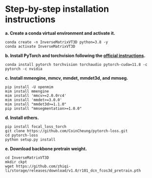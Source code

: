 # Step-by-step installation instructions

**a. Create a conda virtual environment and activate it.**
```shell
conda create -n InverseMatrixVT3D python=3.8 -y
conda activate InverseMatrixVT3D
```

**b. Install PyTorch and torchvision following the [official instructions](https://pytorch.org/).**
```shell
conda install pytorch torchvision torchaudio pytorch-cuda=11.8 -c pytorch -c nvidia
```

**c. Install mmengine, mmcv, mmdet, mmdet3d, and mmseg.**
```shell
pip install -U openmim
mim install mmengine
mim install 'mmcv>=2.0.0rc4'
mim install 'mmdet>=3.0.0'
mim install "mmdet3d>=1.1.0"
pip install "mmsegmentation>=1.0.0"
```

**d. Install others.**
```shell
pip install focal_loss_torch
git clone https://github.com/CoinCheung/pytorch-loss.git
cd pytorch-loss
python setup.py install
```
**e. Download backbone pretrain weight.**
```shell
cd InverseMatrixVT3D
mkdir ckpt
wget https://github.com/zhiqi-li/storage/releases/download/v1.0/r101_dcn_fcos3d_pretrain.pth
```
